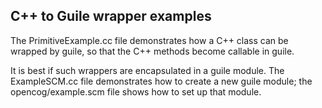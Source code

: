 
C++ to Guile wrapper examples
-----------------------------

The PrimitiveExample.cc file demonstrates how a C++ class can be
wrapped by guile, so that the C++ methods become callable in guile.

It is best if such wrappers are encapsulated in a guile module.
The ExampleSCM.cc file demonstrates how to create a new guile
module; the opencog/example.scm file shows how to set up that module.
